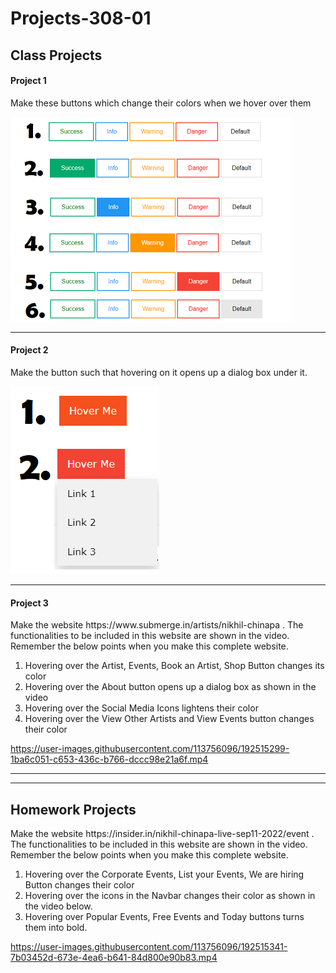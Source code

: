 # Projects-308-01

## Class Projects

#### Project 1

<p> Make these buttons which change their colors when we hover over them </p>
<img src="images/Buttons_Colored.png">

<hr>

#### Project 2

<p> Make the button such that hovering on it opens up a dialog box under it. </p>
<img src="images/button_dropdown.png">

<hr>

#### Project 3

<p> Make the website https://www.submerge.in/artists/nikhil-chinapa . The functionalities to be included in this website are shown in the video. 
Remember the below points when you make this complete website. </p>
<ol>
  <li> Hovering over the Artist, Events, Book an Artist, Shop Button changes its color </li>
  <li> Hovering over the About button opens up a dialog box as shown in the video </li>
  <li> Hovering over the Social Media Icons lightens their color </li>
  <li> Hovering over the View Other Artists and View Events button changes their color </li>
 </ol>

https://user-images.githubusercontent.com/113756096/192515299-1ba6c051-c653-436c-b766-dccc98e21a6f.mp4

<hr>
<hr>

## Homework Projects

<p> Make the website https://insider.in/nikhil-chinapa-live-sep11-2022/event . The functionalities to be included in this website are shown in the video. 
Remember the below points when you make this complete website. </p>
<ol>
  <li> Hovering over the Corporate Events, List your Events, We are hiring Button changes their color </li>
  <li> Hovering over the icons in the Navbar changes their color as shown in the video below. </li>
  <li> Hovering over Popular Events, Free Events and Today buttons turns them into bold.</li>
 </ol>

https://user-images.githubusercontent.com/113756096/192515341-7b03452d-673e-4ea6-b641-84d800e90b83.mp4
